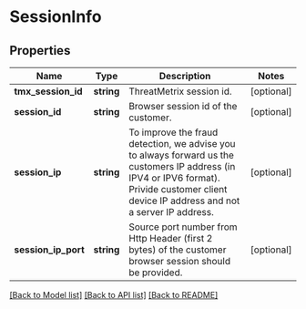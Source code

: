 # SessionInfo

## Properties
Name | Type | Description | Notes
------------ | ------------- | ------------- | -------------
**tmx_session_id** | **string** | ThreatMetrix session id. | [optional] 
**session_id** | **string** | Browser session id of the customer. | [optional] 
**session_ip** | **string** | To improve the fraud detection, we advise you to always forward us the customers IP address (in IPV4 or IPV6 format). Privide customer client device IP address and not a server IP address. | [optional] 
**session_ip_port** | **string** | Source port number from Http Header (first 2 bytes) of the customer browser session should be provided. | [optional] 

[[Back to Model list]](../../README.md#documentation-for-models) [[Back to API list]](../../README.md#documentation-for-api-endpoints) [[Back to README]](../../README.md)

